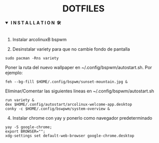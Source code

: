 <div align="center"> 
    <h1><strong>DOTFILES</strong></h1> 
</div>

<details open>
<summary><strong>&nbsp;I N S T A L L A T I O N &nbsp;🛠</strong></summary>
<br>

1. Instalar arcolinuxB bspwm

2. Desinstalar variety para que no cambie fondo de pantalla

```console
sudo pacman -Rns variety
```

Poner la ruta del nuevo wallpaper en ~/.config/bspwm/autostart.sh. Por ejemplo:

```console
feh --bg-fill $HOME/.config/bspwm/sunset-mountain.jpg &
```

Eliminar/Comentar las siguientes lineas en ~/.config/bspwm/autostart.sh

```console
run variety &
dex $HOME/.config/autostart/arcolinux-welcome-app.desktop
conky -c $HOME/.config/bswpwm/system-overview &
```

4. Instalar chrome con yay y ponerlo como navegador predeterminado
```console
yay -S google-chrome;
export BROWSER="";
xdg-settings set default-web-browser google-chrome.desktop
```

</details>